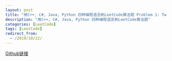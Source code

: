 ```yaml
---
layout: post
title: "用C++, C#, Java, Python 四种编程语言刷LeetCode算法题 Problem 1: Two Sum"
description: "用C++, C#, Java, Python 四种编程语言刷LeetCode算法题"
categories: [LeetCode]
tags: [LeetCode]
redirect_from:
  - /2019/10/22/
---
```


[Github链接](https://github.com/Peefy/PeefyLeetCode)
